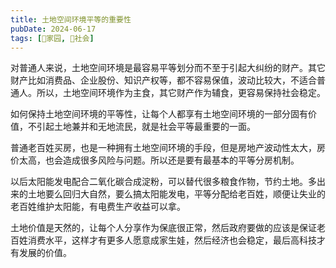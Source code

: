 ```yaml
---
title: 土地空间环境平等的重要性
pubDate: 2024-06-17
tags: [🏡家园, 👫社会]
---
```


对普通人来说，土地空间环境是最容易平等划分而不至于引起大纠纷的财产。其它财产比如消费品、企业股份、知识产权等，都不容易保值，波动比较大，不适合普通人。所以，土地空间环境作为主食，其它财产作为辅食，更容易保持社会稳定。

如何保持土地空间环境的平等性，让每个人都享有土地空间环境的一部分固有价值，不引起土地兼并和无地流民，就是社会平等最重要的一面。

普通老百姓买房，也是一种拥有土地空间环境的手段，但是房地产波动性太大，房价太高，也会造成很多风险与问题。所以还是要有最基本的平等分房机制。

以后太阳能发电配合二氧化碳合成淀粉，可以替代很多粮食作物，节约土地。多出来的土地要么回归大自然，要么搞太阳能发电，平等分配给老百姓，顺便让失业的老百姓维护太阳能，有电费生产收益可以拿。

土地价值是天然的，让每个人分享作为保底很正常，然后政府要做的应该是保证老百姓消费水平，这样才有更多人愿意成家生娃，然后经济也会稳定，最后高科技才有发展的价值。
